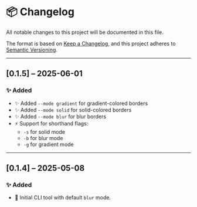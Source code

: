 # 📦 Changelog

All notable changes to this project will be documented in this file.

The format is based on [Keep a Changelog](https://keepachangelog.com/en/1.0.0/),
and this project adheres to [Semantic Versioning](https://semver.org/spec/v2.0.0.html).

---

## [0.1.5] – 2025-06-01

### ✨ Added
- ✨ Added `--mode gradient` for gradient-colored borders
- ✨ Added `--mode solid` for solid-colored borders
- ✨ Added `--mode blur` for blur borders
- ⚡ Support for shorthand flags:
  - `-s` for solid mode
  - `-b` for blur mode
  - `-g` for gradient mode

---

## [0.1.4] – 2025-05-08

### ✨ Added
- 🚀 Initial CLI tool with default `blur` mode.

